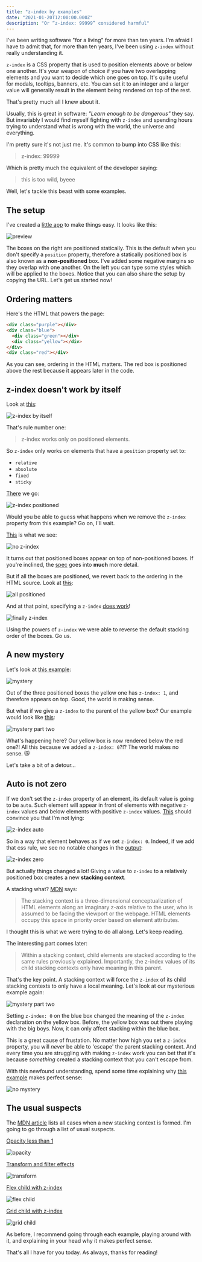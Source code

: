 ```yaml
---
title: "z-index by examples"
date: "2021-01-20T12:00:00.000Z"
description: "Or “z-index: 99999” considered harmful"
---
```


I've been writing software "for a living" for more than ten years. I'm
afraid I have to admit that, for more than ten years, I've been using
`z-index` without really understanding it.

`z-index` is a CSS property that is used to position elements above or
below one another. It's your weapon of choice if you have two overlapping
elements and you want to decide which one goes on top. It's quite useful
for modals, tooltips, banners, etc. You can set it to an integer and a
larger value will generally result in the element being rendered on top of
the rest.

That's pretty much all I knew about it.

Usually, this is great in software: _"Learn enough to be dangerous"_ they
say. But invariably I would find myself fighting with `z-index` and
spending hours trying to understand what is wrong with the world, the
universe and everything.

I'm pretty sure it's not just me. It's common to bump into CSS like this:

> z-index: 99999

Which is pretty much the equivalent of the developer saying:

> this is too wild, byeee

Well, let's tackle this beast with some examples.

## The setup

I've created a [little app](https://z-index.juliu.is) to make things easy. It looks like this:

![preview](./preview.png)

The boxes on the right are positioned statically. This is the default when
you don't specify a `position` property, therefore a statically positioned
box is also known as a **non-positioned** box. I've added some negative
margins so they overlap with one another. On the left you can type some
styles which will be applied to the boxes. Notice that you can also share
the setup by copying the URL. Let's get us started now!

## Ordering matters

Here's the HTML that powers the page:

```html
<div class="purple"></div>
<div class="blue">
  <div class="green"></div>
  <div class="yellow"></div>
</div>
<div class="red"></div>
```

As you can see, ordering in the HTML matters. The red box is positioned
above the rest because it appears later in the code.

## z-index doesn't work by itself

Look at [this](https://z-index.juliu.is/?css=p%2Bz-index%3A%209999):

![z-index by itself](./z-index-alone.png)

That's rule number one:

> z-index works only on positioned elements.

So `z-index` only works on elements that have a `position` property set to:

- `relative`
- `absolute`
- `fixed`
- `sticky`

[There](https://z-index.juliu.is/?css=p%2Bposition%3A%20relative%3Bz-index%3A%209999) we go:

![z-index positioned](./z-index-positioned.png)

Would you be able to guess what happens when we remove the `z-index`
property from this example? Go on, I'll wait.

[This](https://z-index.juliu.is/?css=p%2Bposition%3A%20relative) is what we see:

![no z-index](./no-z-index.png)

It turns out that positioned boxes appear on top of non-positioned boxes.
If you're inclined, the [spec](https://www.w3.org/TR/CSS2/zindex.html) goes
into **much** more detail.

But if all the boxes are positioned, we revert back to the ordering in the
HTML source. Look at
[this](https://z-index.juliu.is/?css=b%2Bposition%3A%20relative%7Cp%2Bposition%3A%20relative%7Cr%2Bposition%3A%20relative):

![all positioned](./all-positioned.png)

And at that point, specifying a `z-index` [does
work](https://z-index.juliu.is/?css=b%2Bposition%3A%20relative%3Bz-index%3A%201%7Cp%2Bposition%3A%20relative%3Bz-index%3A%202%7Cr%2Bposition%3A%20relative)!

![finally z-index](./finally-z-index.png)

Using the powers of `z-index` we were able to reverse the default stacking order of
the boxes. Go us.

## A new mystery

Let's look at [this
example](https://z-index.juliu.is/?css=b%2Bposition%3A%20relative%7Cr%2Bposition%3A%20relative%7Cy%2Bposition%3A%20relative%3Bz-index%3A%201%3Bheight%3A%20200px):

![mystery](./mystery.png)

Out of the three positioned boxes the yellow one has `z-index: 1`, and
therefore appears on top. Good, the world is making sense.

But what if we give a `z-index` to  the parent of the yellow box? Our
example would look like
[this](https://z-index.juliu.is/?css=b%2Bposition%3A%20relative%3Bz-index%3A%200%7Cr%2Bposition%3A%20relative%7Cy%2Bposition%3A%20relative%3Bz-index%3A%201%3Bheight%3A%20200px):

![mystery part two](./mystery-two.png)

What's happening here? Our yellow box is now rendered below the red one?!
All this because we added a `z-index: 0`?!? The world makes no sense. 😿

Let's take a bit of a detour...

## Auto is not zero

If we don't set the `z-index` property of an element, its default value is
going to be `auto`. Such element will appear in front of elements with
negative `z-index` values and below elements with positive `z-index`
values.
[This](https://z-index.juliu.is/?css=b%2Bposition%3A%20relative%7Cp%2Bposition%3A%20relative%3Bz-index%3A%201%7Cr%2Bposition%3A%20relative%3Bz-index%3A%20-1)
should convince you that I'm not lying:

![z-index auto](./z-index-auto.png)

So in a way that element behaves as if we set `z-index: 0`. Indeed, if we
add that css rule, we see no notable changes in the
[output](https://z-index.juliu.is/?css=b%2Bposition%3A%20relative%3Bz-index%3A%200%7Cp%2Bposition%3A%20relative%3Bz-index%3A%201%7Cr%2Bposition%3A%20relative%3Bz-index%3A%20-1):

![z-index zero](./z-index-zero.png)

But actually things changed a lot! Giving a value to `z-index` to a
relatively positioned box creates a new **stacking context**.

A stacking what?
[MDN](https://developer.mozilla.org/en-US/docs/Web/CSS/CSS_Positioning/Understanding_z_index/The_stacking_context) says:

> The stacking context is a three-dimensional conceptualization of HTML elements along an imaginary z-axis relative to the user, who is assumed to be facing the viewport or the webpage. HTML elements occupy this space in priority order based on element attributes.

I thought this is what we were trying to do all along. Let's keep reading.

The interesting part comes later:

> Within a stacking context, child elements are stacked according to the same rules previously explained. Importantly, the z-index values of its child stacking contexts only have meaning in this parent.

That's the key point. A stacking context will force the `z-index` of its
child stacking contexts to only have a local meaning. Let's look at our
mysterious example again:

![mystery part two](./mystery-two.png)

Setting `z-index: 0` on the blue box changed the meaning of the `z-index`
declaration on the yellow box. Before, the yellow box was out there playing
with the big boys. Now, it can only affect stacking within the blue box.

This is a great cause of frustation. No matter how high you set a `z-index`
property, you will _never_ be able to 'escape' the parent stacking context.
And every time you are struggling with making `z-index` work you can bet
that it's because _something_ created a stacking context that you can't
escape from.

With this newfound understanding, spend some time explaining why [this
example](https://z-index.juliu.is/?css=b%2Bposition%3A%20relative%3Bz-index%3A%201%7Cg%2Bposition%3A%20relative%3Bz-index%3A%2010%7Cp%2Bposition%3A%20relative%3Bz-index%3A%202%7Cr%2Bposition%3A%20relative%7Cy%2Bposition%3A%20relative%3Bz-index%3A%205%3Bheight%3A%20200px) makes perfect sense:

![no mystery](./no-mystery.png)

## The usual suspects

The
[MDN article](https://developer.mozilla.org/en-US/docs/Web/CSS/CSS_Positioning/Understanding_z_index/The_stacking_context)
lists all cases when a new stacking context is formed. I'm going to go through a
list of usual suspects.

[Opacity less than 1](https://z-index.juliu.is/?css=p%2Bopacity%3A%200.90)

![opacity](./opacity.png)

[Transform and filter effects](https://z-index.juliu.is/?css=p%2Btransform%3A%20rotate(30deg))

![transform](./transform.png)

[Flex child with z-index](https://z-index.juliu.is/?css=b%2Bdisplay%3A%20flex%7Cp%2Bposition%3A%20relative%3Bz-index%3A%201%7Cy%2Bz-index%3A%202)

![flex child](./flex-child.png)

[Grid child with z-index](https://z-index.juliu.is/?css=b%2Bdisplay%3A%20grid%7Cg%2Bz-index%3A%202%7Cp%2Bposition%3A%20relative%3Bz-index%3A%201)

![grid child](./grid-child.png)

As before, I recommend going through each example, playing around with
it, and explaining in your head why it makes perfect sense.

That's all I have for you today. As always, thanks for reading!
